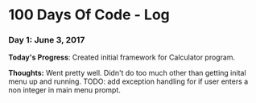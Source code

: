 # 100 Days Of Code - Log

### Day 1: June 3, 2017

**Today's Progress**: Created initial framework for Calculator program.

**Thoughts:** Went pretty well. Didn't do too much other than getting inital menu up and running. TODO: add exception handling for if user enters a non integer in main menu prompt.

